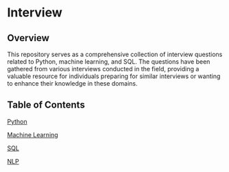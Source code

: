# Interview

## Overview
This repository serves as a comprehensive collection of interview questions related to Python, machine learning, and SQL. The questions have been gathered from various interviews conducted in the field, providing a valuable resource for individuals preparing for similar interviews or wanting to enhance their knowledge in these domains.

## Table of Contents
[Python](https://github.com/abhishek12tri/Interview/blob/main/Python%20Interview%20Questions)

[Machine Learning](https://github.com/abhishek12tri/Interview/blob/main/ML%20Interview%20Questions)

[SQL](https://github.com/abhishek12tri/Interview/blob/main/SQL%20Interview%20Questions)

[NLP](https://github.com/abhishek12tri/Interview/blob/main/NLP%20Interview%20Preparation)
